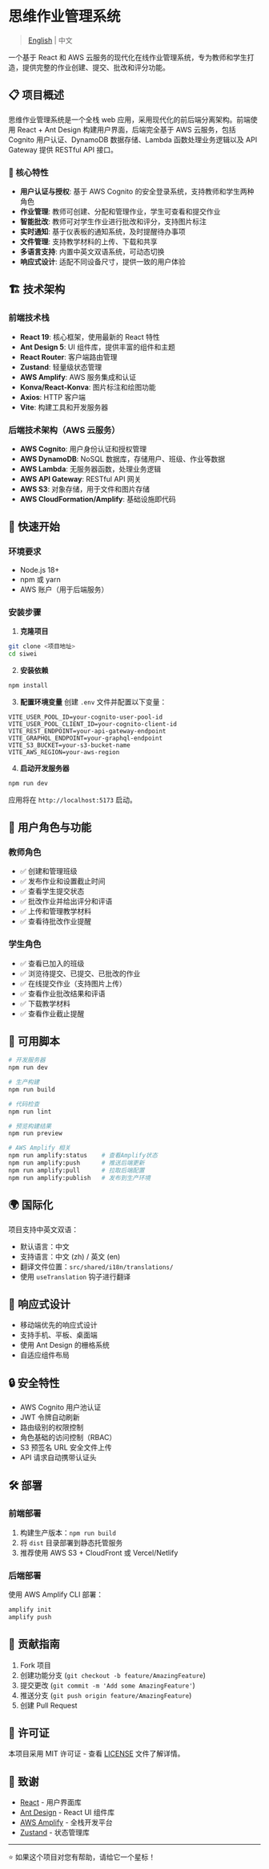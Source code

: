 # 思维作业管理系统

> [English](./README_EN.md) | 中文

一个基于 React 和 AWS 云服务的现代化在线作业管理系统，专为教师和学生打造，提供完整的作业创建、提交、批改和评分功能。

## 📋 项目概述

思维作业管理系统是一个全栈 web 应用，采用现代化的前后端分离架构。前端使用 React + Ant Design 构建用户界面，后端完全基于 AWS 云服务，包括 Cognito 用户认证、DynamoDB 数据存储、Lambda 函数处理业务逻辑以及 API Gateway 提供 RESTful API 接口。

### 🌟 核心特性

- **用户认证与授权**: 基于 AWS Cognito 的安全登录系统，支持教师和学生两种角色
- **作业管理**: 教师可创建、分配和管理作业，学生可查看和提交作业
- **智能批改**: 教师可对学生作业进行批改和评分，支持图片标注
- **实时通知**: 基于仪表板的通知系统，及时提醒待办事项
- **文件管理**: 支持教学材料的上传、下载和共享
- **多语言支持**: 内置中英文双语系统，可动态切换
- **响应式设计**: 适配不同设备尺寸，提供一致的用户体验

## 🏗️ 技术架构

### 前端技术栈

- **React 19**: 核心框架，使用最新的 React 特性
- **Ant Design 5**: UI 组件库，提供丰富的组件和主题
- **React Router**: 客户端路由管理
- **Zustand**: 轻量级状态管理
- **AWS Amplify**: AWS 服务集成和认证
- **Konva/React-Konva**: 图片标注和绘图功能
- **Axios**: HTTP 客户端
- **Vite**: 构建工具和开发服务器

### 后端技术架构（AWS 云服务）

- **AWS Cognito**: 用户身份认证和授权管理
- **AWS DynamoDB**: NoSQL 数据库，存储用户、班级、作业等数据
- **AWS Lambda**: 无服务器函数，处理业务逻辑
- **AWS API Gateway**: RESTful API 网关
- **AWS S3**: 对象存储，用于文件和图片存储
- **AWS CloudFormation/Amplify**: 基础设施即代码

## 🚀 快速开始

### 环境要求

- Node.js 18+
- npm 或 yarn
- AWS 账户（用于后端服务）

### 安装步骤

1. **克隆项目**

```bash
git clone <项目地址>
cd siwei
```

2. **安装依赖**

```bash
npm install
```

3. **配置环境变量**
   创建 `.env` 文件并配置以下变量：

```env
VITE_USER_POOL_ID=your-cognito-user-pool-id
VITE_USER_POOL_CLIENT_ID=your-cognito-client-id
VITE_REST_ENDPOINT=your-api-gateway-endpoint
VITE_GRAPHQL_ENDPOINT=your-graphql-endpoint
VITE_S3_BUCKET=your-s3-bucket-name
VITE_AWS_REGION=your-aws-region
```

4. **启动开发服务器**

```bash
npm run dev
```

应用将在 `http://localhost:5173` 启动。

## 👥 用户角色与功能

### 教师角色

- ✅ 创建和管理班级
- ✅ 发布作业和设置截止时间
- ✅ 查看学生提交状态
- ✅ 批改作业并给出评分和评语
- ✅ 上传和管理教学材料
- ✅ 查看待批改作业提醒

### 学生角色

- ✅ 查看已加入的班级
- ✅ 浏览待提交、已提交、已批改的作业
- ✅ 在线提交作业（支持图片上传）
- ✅ 查看作业批改结果和评语
- ✅ 下载教学材料
- ✅ 查看作业截止提醒

## 🔧 可用脚本

```bash
# 开发服务器
npm run dev

# 生产构建
npm run build

# 代码检查
npm run lint

# 预览构建结果
npm run preview

# AWS Amplify 相关
npm run amplify:status    # 查看Amplify状态
npm run amplify:push      # 推送后端更新
npm run amplify:pull      # 拉取后端配置
npm run amplify:publish   # 发布到生产环境
```

## 🌍 国际化

项目支持中英文双语：

- 默认语言：中文
- 支持语言：中文 (zh) / 英文 (en)
- 翻译文件位置：`src/shared/i18n/translations/`
- 使用 `useTranslation` 钩子进行翻译

## 📱 响应式设计

- 移动端优先的响应式设计
- 支持手机、平板、桌面端
- 使用 Ant Design 的栅格系统
- 自适应组件布局

## 🔒 安全特性

- AWS Cognito 用户池认证
- JWT 令牌自动刷新
- 路由级别的权限控制
- 角色基础的访问控制（RBAC）
- S3 预签名 URL 安全文件上传
- API 请求自动携带认证头

## 🛠️ 部署

### 前端部署

1. 构建生产版本：`npm run build`
2. 将 `dist` 目录部署到静态托管服务
3. 推荐使用 AWS S3 + CloudFront 或 Vercel/Netlify

### 后端部署

使用 AWS Amplify CLI 部署：

```bash
amplify init
amplify push
```

## 🤝 贡献指南

1. Fork 项目
2. 创建功能分支 (`git checkout -b feature/AmazingFeature`)
3. 提交更改 (`git commit -m 'Add some AmazingFeature'`)
4. 推送分支 (`git push origin feature/AmazingFeature`)
5. 创建 Pull Request

## 📄 许可证

本项目采用 MIT 许可证 - 查看 [LICENSE](LICENSE) 文件了解详情。

## 🙏 致谢

- [React](https://reactjs.org/) - 用户界面库
- [Ant Design](https://ant.design/) - React UI 组件库
- [AWS Amplify](https://aws.amazon.com/amplify/) - 全栈开发平台
- [Zustand](https://github.com/pmndrs/zustand) - 状态管理库

---

⭐ 如果这个项目对您有帮助，请给它一个星标！
